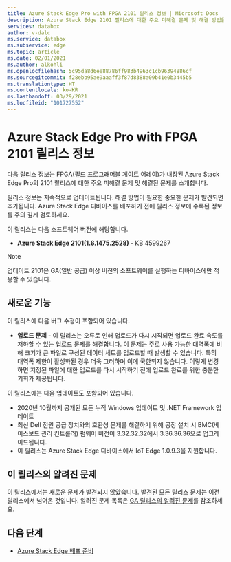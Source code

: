 ```yaml
---
title: Azure Stack Edge Pro with FPGA 2101 릴리스 정보 | Microsoft Docs
description: Azure Stack Edge 2101 릴리스에 대한 주요 미해결 문제 및 해결 방법을 설명합니다.
services: databox
author: v-dalc
ms.service: databox
ms.subservice: edge
ms.topic: article
ms.date: 02/01/2021
ms.author: alkohli
ms.openlocfilehash: 5c95da8d6ee88786ff983b4963c1cb96394886cf
ms.sourcegitcommit: f28ebb95ae9aaaff3f87d8388a09b41e0b3445b5
ms.translationtype: HT
ms.contentlocale: ko-KR
ms.lasthandoff: 03/29/2021
ms.locfileid: "101727552"
---
```

# <a name="azure-stack-edge-pro-with-fpga-2101-release-notes"></a>Azure Stack Edge Pro with FPGA 2101 릴리스 정보

다음 릴리스 정보는 FPGA(필드 프로그래머블 게이트 어레이)가 내장된 Azure Stack Edge Pro의 2101 릴리스에 대한 주요 미해결 문제 및 해결된 문제를 소개합니다.

릴리스 정보는 지속적으로 업데이트됩니다. 해결 방법이 필요한 중요한 문제가 발견되면 추가됩니다. Azure Stack Edge 디바이스를 배포하기 전에 릴리스 정보에 수록된 정보를 주의 깊게 검토하세요.  

이 릴리스는 다음 소프트웨어 버전에 해당합니다.

- **Azure Stack Edge 2101(1.6.1475.2528)** - KB 4599267

> [!NOTE]
> 업데이트 2101은 GA(일반 공급) 이상 버전의 소프트웨어를 실행하는 디바이스에만 적용할 수 있습니다.

## <a name="whats-new"></a>새로운 기능

이 릴리스에 다음 버그 수정이 포함되어 있습니다.

- **업로드 문제** - 이 릴리스는 오류로 인해 업로드가 다시 시작되면 업로드 완료 속도를 저하할 수 있는 업로드 문제를 해결합니다. 이 문제는 주로 사용 가능한 대역폭에 비해 크기가 큰 파일로 구성된 데이터 세트를 업로드할 때 발생할 수 있습니다. 특히 대역폭 제한이 활성화된 경우 더욱 그러하며 이에 국한되지 않습니다. 이렇게 변경하면 지정된 파일에 대한 업로드를 다시 시작하기 전에 업로드 완료를 위한 충분한 기회가 제공됩니다.

이 릴리스에는 다음 업데이트도 포함되어 있습니다.

- 2020년 10월까지 공개된 모든 누적 Windows 업데이트 및 .NET Framework 업데이트
- 최신 Dell 전원 공급 장치와의 호환성 문제를 해결하기 위해 공장 설치 시 BMC(베이스보드 관리 컨트롤러) 펌웨어 버전이 3.32.32.32에서 3.36.36.36으로 업그레이드됩니다.
- 이 릴리스는 Azure Stack Edge 디바이스에서 IoT Edge 1.0.9.3을 지원합니다.

## <a name="known-issues-in-this-release"></a>이 릴리스의 알려진 문제

이 릴리스에서는 새로운 문제가 발견되지 않았습니다. 발견된 모든 릴리스 문제는 이전 릴리스에서 넘어온 것입니다. 알려진 문제 목록은 [GA 릴리스의 알려진 문제](../databox-gateway/data-box-gateway-release-notes.md#known-issues-in-ga-release)를 참조하세요.

## <a name="next-steps"></a>다음 단계

- [Azure Stack Edge 배포 준비](../databox-online/azure-stack-edge-deploy-prep.md)